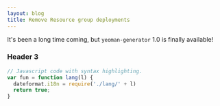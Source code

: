 ```yaml
---
layout: blog
title: Remove Resource group deployments
---
```


It's been a long time coming, but `yeoman-generator` 1.0 is finally available!

### Header 3

```js
// Javascript code with syntax highlighting.
var fun = function lang(l) {
  dateformat.i18n = require('./lang/' + l)
  return true;
}
```
